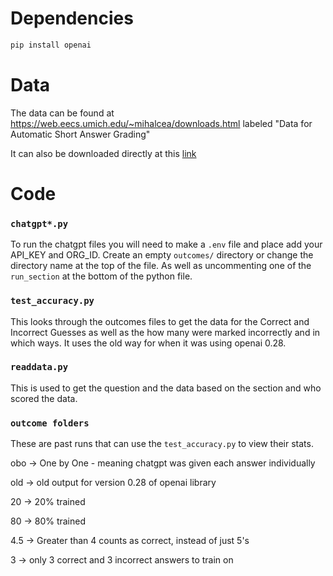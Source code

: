 # Dependencies
```python
pip install openai
```

# Data
The data can be found at https://web.eecs.umich.edu/~mihalcea/downloads.html labeled "Data for Automatic Short Answer Grading"

It can also be downloaded directly at this [link](https://web.eecs.umich.edu/~mihalcea/downloads.html#saga)

# Code
### ```chatgpt*.py```
To run the chatgpt files you will need to make a ```.env``` file and place add your API_KEY and ORG_ID. Create an empty `outcomes/` directory or change the directory name at the top of the file. As well as uncommenting one of the ```run_section``` at the bottom of the python file.

### ```test_accuracy.py```
This looks through the outcomes files to get the data for the Correct and Incorrect Guesses as well as the how many were marked incorrectly and in which ways. It uses the old way for when it was using openai 0.28. 

### ```readdata.py```
This is used to get the question and the data based on the section and who scored the data.

### ```outcome folders```
These are past runs that can use the ```test_accuracy.py``` to view their stats.

obo -> One by One - meaning chatgpt was given each answer individually

old -> old output for version 0.28 of openai library

20 -> 20% trained

80 -> 80% trained

4.5 -> Greater than 4 counts as correct, instead of just 5's

3 -> only 3 correct and 3 incorrect answers to train on